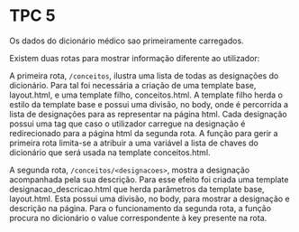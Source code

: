 # TPC 5

Os dados do dicionário médico sao primeiramente carregados.

Existem duas rotas para mostrar informação diferente ao utilizador:

A primeira rota, ```/conceitos```, ilustra uma lista de todas as designações do dicionário.
Para tal foi necessária a criação de uma template base, layout.html, e uma template filho, conceitos.html.
A template filho herda o estilo da template base e possui uma divisão, no body, onde é percorrida a lista 
de designações para as representar na página html. Cada designação possui uma tag que caso o utilizador carregue
na designação é redirecionado para a página html da segunda rota. A função para gerir a primeira rota
limita-se a atribuir a uma variável a lista de chaves do dicionário que será usada na template conceitos.html.

A segunda rota, ```/conceitos/<designacoes>```, mostra a designação acompanhada pela sua descrição. Para esse
efeito foi criada uma template designacao_descricao.html que herda parâmetros da template base, layout.html.
Esta possui uma divisão, no body, para mostrar a designação e descrição na página. Para o funcionamento da
segunda rota, a função procura no dicionário o value correspondente à key presente na rota.